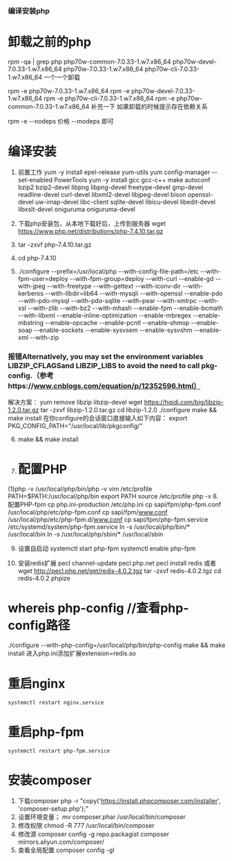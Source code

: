 ### 编译安装php

# 卸载之前的php
rpm -qa | grep php
php70w-common-7.0.33-1.w7.x86_64
php70w-devel-7.0.33-1.w7.x86_64
php70w-7.0.33-1.w7.x86_64
php70w-cli-7.0.33-1.w7.x86_64
一个一个卸载

rpm -e php70w-7.0.33-1.w7.x86_64
rpm -e php70w-devel-7.0.33-1.w7.x86_64
rpm -e php70w-cli-7.0.33-1.w7.x86_64
rpm -e php70w-common-7.0.33-1.w7.x86_64
  补充一下  如果卸载的时候提示存在依赖关系  

rpm -e --nodeps    价格 --modeps 即可 

# 编译安装

1. 前置工作
yum -y install epel-release yum-utils
yum config-manager --set-enabled PowerTools
yum -y install gcc gcc-c++ make autoconf bzip2 bzip2-devel libpng libpng-devel freetype-devel gmp-devel readline-devel curl-devel libxml2-devel libjpeg-devel bison openssl-devel uw-imap-devel libc-client sqlite-devel libicu-devel libedit-devel libxslt-devel oniguruma oniguruma-devel

2. 下载php安装包，从本地下载好后，上传到服务器
wget https://www.php.net/distributions/php-7.4.10.tar.gz

3. tar -zxvf php-7.4.10.tar.gz

4. cd php-7.4.10

5. ./configure --prefix=/usr/local/php --with-config-file-path=/etc --with-fpm-user=deploy --with-fpm-group=deploy --with-curl --enable-gd --with-jpeg --with-freetype --with-gettext --with-iconv-dir --with-kerberos --with-libdir=lib64  --with-mysqli --with-openssl --enable-pdo --with-pdo-mysql --with-pdo-sqlite --with-pear --with-xmlrpc --with-xsl --with-zlib --with-bz2 --with-mhash --enable-fpm --enable-bcmath --with-libxml --enable-inline-optimization --enable-mbregex --enable-mbstring --enable-opcache --enable-pcntl --enable-shmop --enable-soap --enable-sockets --enable-sysvsem --enable-sysvshm --enable-xml --with-zip

### 报错Alternatively, you may set the environment variables LIBZIP_CFLAGSand LIBZIP_LIBS to avoid the need to call pkg-config.（参考https://www.cnblogs.com/equation/p/12352596.html）
解决方案：
yum remove libzip libzip-devel
wget https://hqidi.com/big/libzip-1.2.0.tar.gz
tar -zxvf libzip-1.2.0.tar.gz
cd libzip-1.2.0
./configure
make && make install
在你configure的会话窗口直接输入如下内容：
export PKG_CONFIG_PATH="/usr/local/lib/pkgconfig/"

6. make && make install

7. # 配置PHP
(1)php -v
/usr/local/php/bin/php -v
vim /etc/profile
PATH=$PATH:/usr/local/php/bin
export PATH
source /etc/profile
php -v
8. 配置PHP-fpm
cp php.ini-production /etc/php.ini
cp sapi/fpm/php-fpm.conf /usr/local/php/etc/php-fpm.conf
cp sapi/fpm/www.conf /usr/local/php/etc/php-fpm.d/www.conf
cp sapi/fpm/php-fpm.service /etc/systemd/system/php-fpm.service
ln -s /usr/local/php/bin/* /usr/local/bin
ln -s /usr/local/php/sbin/* /usr/local/sbin

9. 设置自启动
systemctl start php-fpm
systemctl enable php-fpm

10. 安装redis扩展
pecl channel-update pecl.php.net
pecl install redis
或者
wget http://pecl.php.net/get/redis-4.0.2.tgz
tar -zxvf redis-4.0.2.tgz
cd redis-4.0.2
phpize
# whereis php-config  //查看php-config路径
./configure --with-php-config=/usr/local/php/bin/php-config
make && make install
进入php.ini添加扩展extension=redis.so
# 重启nginx
    systemctl restart nginx.service
# 重启php-fpm 
    systemctl restart php-fpm.service

# 安装composer

1. 下载composer
php -r "copy('https://install.phpcomposer.com/installer', 'composer-setup.php');"
2. 设置环境变量；
mv composer.phar /usr/local/bin/composer
3. 修改权限
chmod -R 777 /usr/local/bin/composer
4. 修改源
composer config -g repo.packagist composer mirrors.aliyun.com/composer/
5. 查看全局配置
composer config -gl
